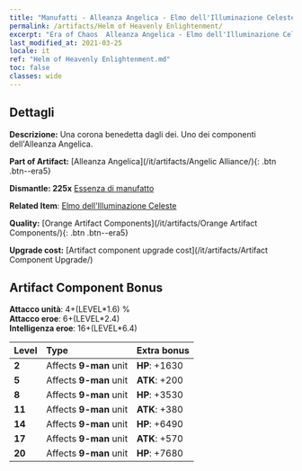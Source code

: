 ```yaml
---
title: "Manufatti - Alleanza Angelica - Elmo dell'Illuminazione Celeste"
permalink: /artifacts/Helm of Heavenly Enlightenment/
excerpt: "Era of Chaos  Alleanza Angelica - Elmo dell'Illuminazione Celeste. Una corona benedetta dagli dei. Uno dei componenti dell'Alleanza Angelica."
last_modified_at: 2021-03-25
locale: it
ref: "Helm of Heavenly Enlightenment.md"
toc: false
classes: wide
---
```




## Dettagli

 **Descrizione:** Una corona benedetta dagli dei. Uno dei componenti dell'Alleanza Angelica.

 **Part of Artifact:** [Alleanza Angelica](/it/artifacts/Angelic Alliance/){: .btn .btn--era5}

 **Dismantle: 225x** [Essenza di manufatto](/it/Items/con_905/)

 **Related Item**: [Elmo dell'Illuminazione Celeste](/it/Items/art_152/)

 **Quality:** [Orange Artifact Components](/it/artifacts/Orange Artifact Components/){: .btn .btn--era5}

 **Upgrade cost:** [Artifact component upgrade cost](/it/artifacts/Artifact Component Upgrade/)

## Artifact Component Bonus

  **Attacco unità**: 4+(LEVEL\*1.6) %<br/>**Attacco eroe**: 6+(LEVEL\*2.4)<br/>**Intelligenza eroe**: 16+(LEVEL\*6.4)

  |  Level  | Type |    Extra bonus  | 
  |:--------|:-----|:----------------| 
  | **2** | Affects **9-man** unit | **HP**: +1630 | 
  | **5** | Affects **9-man** unit | **ATK**: +200 | 
  | **8** | Affects **9-man** unit | **HP**: +3530 | 
  | **11** | Affects **9-man** unit | **ATK**: +380 | 
  | **14** | Affects **9-man** unit | **HP**: +6490 | 
  | **17** | Affects **9-man** unit | **ATK**: +570 | 
  | **20** | Affects **9-man** unit | **HP**: +7680 | 
